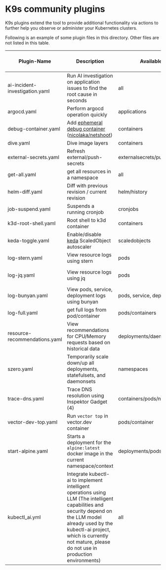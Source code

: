 # K9s community plugins

K9s plugins extend the tool to provide additional functionality via actions to further help you observe or administer your Kubernetes clusters.

Following is an example of some plugin files in this directory. Other files are not listed in this table.

| Plugin-Name                    | Description                                                                  | Available on Views                  | Shortcut  | Kubectl plugin, external dependencies                                                 |
|--------------------------------| ---------------------------------------------------------------------------- |-------------------------------------|-----------|---------------------------------------------------------------------------------------|
| ai-incident-investigation.yaml | Run AI investigation on application issues to find the root cause in seconds | all                                 | Shift-h/o | [HolmesGPT](https://github.com/robusta-dev/holmesgpt)                                 |
| argocd.yaml                    | Perform argocd operation quickly                                             | applications                        | Shift-r   | [ArgoCD](https://argo-cd.readthedocs.io/en/stable/getting_started/)                   |
| debug-container.yaml           | Add [ephemeral debug container](1)<br>([nicolaka/netshoot](2))               | containers                          | Shift-d   |                                                                                       |
| dive.yaml                      | Dive image layers                                                            | containers                          | d         | [Dive](https://github.com/wagoodman/dive)                                             |
| external-secrets.yaml          | Refresh external/push-secrets                                                | externalsecrets/pushsecrets         | Shift-R   |                                                                                       |
| get-all.yaml                   | get all resources in a namespace                                             | all                                 | g         | [Krew](https://krew.sigs.k8s.io/), [ketall](https://github.com/corneliusweig/ketall/) |
| helm-diff.yaml                 | Diff with previous revision / current revision                               | helm/history                        | Shift-D/Q | [helm-diff](https://github.com/databus23/helm-diff)                                   |
| job-suspend.yaml               | Suspends a running cronjob                                                   | cronjobs                            | Ctrl-s    |                                                                                       |
| k3d-root-shell.yaml            | Root shell to k3d container                                                  | containers                          | Shift-s   | [jq](https://stedolan.github.io/jq/)                                                  |
| keda-toggle.yaml               | Enable/disable [keda](3) ScaledObject autoscaler                             | scaledobjects                       | Ctrl-N    |                                                                                       |
| log-stern.yaml                 | View resource logs using stern                                               | pods                                | Ctrl-l    |                                                                                       |
| log-jq.yaml                    | View resource logs using jq                                                  | pods                                | Ctrl-j    | kubectl-plugins/kubectl-jq                                                            |
| log-bunyan.yaml                | View pods, service, deployment logs using bunyan                             | pods, service, deployment           | Ctrl-l    | [Bunyan](https://www.npmjs.com/package/bunyan)                                        |
| log-full.yaml                  | get full logs from pod/container                                             | pods/containers                     | Ctrl-l    |                                                                                       |
| resource-recommendations.yaml  | View recommendations for CPU/Memory requests based on historical data        | deployments/daemonsets/statefulsets | Shift-k   | [Robusta KRR](https://github.com/robusta-dev/krr)                                     |
| szero.yaml                     | Temporarily scale down/up all deployments, statefulsets, and daemonsets      | namespaces                          | Shift-d/u | [szero](https://github.com/jadolg/szero)                                              |
| trace-dns.yaml                 | Trace DNS resolution using Inspektor Gadget (4)                              | containers/pods/nodes               | Shift-d   |                                                                                       |
| vector-dev-top.yaml            | Run `vector top` in vector.dev container                                     | pods/container                      | h         | [vector top](https://vector.dev/highlights/2020-12-23-vector-top/)                    |
| start-alpine.yaml            | Starts a deployment for the `alpine:latest` docker image in the current namespace/context | deployments/pods | Ctrl-T | |
| kubectl_ai.yml     | Integrate kubectl-ai to implement intelligent operations using LLM (The intelligent capabilities and security depend on the LLM model already used by the kubectl-ai project, which is currently not mature, please do not use in production environments)                            | all                | Ctrl-v   | [kubectl-ai](https://github.com/GoogleCloudPlatform/kubectl-ai)                                                                        |

[1]: https://kubernetes.io/docs/tasks/debug/debug-application/debug-running-pod/#ephemeral-container
[2]: https://github.com/nicolaka/netshoot
[3]: https://keda.sh/
[4]: https://inspektor-gadget.io/
